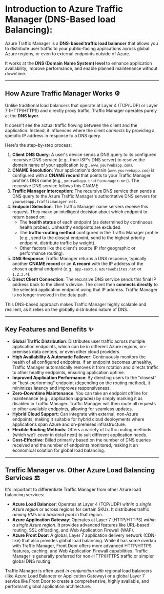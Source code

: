 # Introduction to Azure Traffic Manager (DNS-Based load Balancing):

Azure Traffic Manager is a **DNS-based traffic load balancer** that allows you to distribute user traffic to your public-facing applications across global Azure regions, or even to external endpoints outside of Azure. 

It works at the **DNS (Domain Name System) level** to enhance application availability, improve performance, and enable planned maintenance without downtime.

---

## How Azure Traffic Manager Works ⚙️

Unlike traditional load balancers that operate at Layer 4 (TCP/UDP) or Layer 7 (HTTP/HTTPS) and directly proxy traffic, Traffic Manager operates purely at the **DNS layer**. 

It doesn't see the actual traffic flowing between the client and the application. Instead, it influences where the client *connects* by providing a specific IP address in response to a DNS query.

Here's the step-by-step process:

1.  **Client DNS Query**: A user's device sends a DNS query to its configured recursive DNS service (e.g., their ISP's DNS server) to resolve the domain name of your application (e.g., `www.yourwebapp.com`).
2.  **CNAME Resolution**: Your application's domain (`www.yourwebapp.com`) is configured with a **CNAME record** that points to your Traffic Manager profile's DNS name (e.g., `yourwebapp.trafficmanager.net`). The recursive DNS service follows this CNAME.
3.  **Traffic Manager Interception**: The recursive DNS service then sends a DNS query to the Azure Traffic Manager's authoritative DNS servers for `yourwebapp.trafficmanager.net`.
4.  **Endpoint Selection**: The Traffic Manager name servers receive this request. They make an intelligent decision about which endpoint to return based on:
    * The **health status** of each endpoint (as determined by continuous health probes). Unhealthy endpoints are excluded.
    * The **traffic-routing method** configured in the Traffic Manager profile (e.g., send to the closest endpoint, send to the highest priority endpoint, distribute traffic by weight).
    * Other factors like the client's source IP (for geographic or performance routing).
5.  **DNS Response**: Traffic Manager returns a DNS response, typically another **CNAME record** or an **A record** with the IP address of the chosen optimal endpoint (e.g., `app-eastus.azurewebsites.net` or `1.2.3.4`).
6.  **Direct Client Connection**: The recursive DNS service sends this final IP address back to the client's device. The client then **connects directly** to the selected application endpoint using that IP address. Traffic Manager is no longer involved in the data path.

This DNS-based approach makes Traffic Manager highly scalable and resilient, as it relies on the globally distributed nature of DNS.

---

## Key Features and Benefits ✨

* **Global Traffic Distribution**: Distributes user traffic across multiple application endpoints, which can be in different Azure regions, on-premises data centers, or even other cloud providers.
* **High Availability & Automatic Failover**: Continuously monitors the health of all configured endpoints. If an endpoint becomes unhealthy, Traffic Manager automatically removes it from rotation and directs traffic to other healthy endpoints, ensuring application uptime.
* **Improved Application Performance**: By directing users to the "closest" or "best-performing" endpoint (depending on the routing method), it minimizes latency and improves responsiveness.
* **Zero-Downtime Maintenance**: You can take an endpoint offline for maintenance (e.g., application upgrades) by simply marking it as disabled in Traffic Manager. Traffic Manager will then route all requests to other available endpoints, allowing for seamless updates.
* **Hybrid Cloud Support**: Can integrate with external, non-Azure endpoints, making it suitable for hybrid cloud deployments where applications span Azure and on-premises infrastructure.
* **Flexible Routing Methods**: Offers a variety of traffic routing methods (which we'll cover in detail next) to suit different application needs.
* **Cost-Effective**: Billed primarily based on the number of DNS queries received and the number of endpoints monitored, making it an economical solution for global load balancing.

---

## Traffic Manager vs. Other Azure Load Balancing Services ⚖️

It's important to differentiate Traffic Manager from other Azure load balancing services:

* **Azure Load Balancer**: Operates at Layer 4 (TCP/UDP) *within a single Azure region* or across regions for certain SKUs. It distributes traffic *among VMs in a backend pool* in that region.
* **Azure Application Gateway**: Operates at Layer 7 (HTTP/HTTPS) *within a single Azure region*. It provides advanced features like URL-based routing, SSL offloading, and Web Application Firewall (WAF).
* **Azure Front Door**: A global, Layer 7 application delivery network (CDN-like) that also provides global load balancing. While it has some overlap with Traffic Manager, Front Door offers more advanced HTTP/HTTPS features, caching, and Web Application Firewall capabilities. Traffic Manager is generally preferred for non-HTTP/HTTPS traffic or simpler global DNS routing.

Traffic Manager is often used *in conjunction with* regional load balancers (like Azure Load Balancer or Application Gateway) or a global Layer 7 service like Front Door to create a comprehensive, highly available, and performant global application architecture.